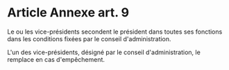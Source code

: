 # Article Annexe art. 9

Le ou les vice-présidents secondent le président dans toutes ses fonctions dans les conditions fixées par le conseil d'administration.

L'un des vice-présidents, désigné par le conseil d'administration, le remplace en cas d'empêchement.
